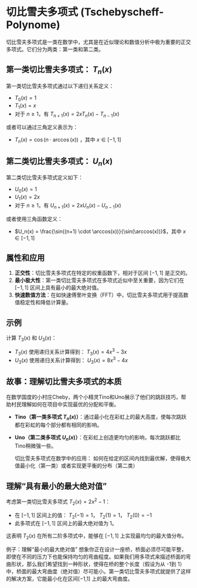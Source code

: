 # 切比雪夫多项式 (Tschebyscheff-Polynome)

切比雪夫多项式是一类在数学中，尤其是在近似理论和数值分析中极为重要的正交多项式。它们分为两类：第一类和第二类。

## 第一类切比雪夫多项式： $T_n(x)$

第一类切比雪夫多项式通过以下递归关系定义：

- $T_0(x) = 1$
- $T_1(x) = x$
- 对于 $n \geq 1$，有 $T_{n+1}(x) = 2xT_n(x) - T_{n-1}(x)$

或者可以通过三角定义表示为：

- $T_n(x) = \cos(n \cdot \arccos(x))$ ，其中 $x \in [-1,1]$

## 第二类切比雪夫多项式： $U_n(x)$

第二类切比雪夫多项式定义如下：

- $U_0(x) = 1$
- $U_1(x) = 2x$
- 对于 $n \geq 1$，有 $U_{n+1}(x) = 2xU_n(x) - U_{n-1}(x)$

或者使用三角函数定义：

- $U_n(x) = \frac{\sin((n+1) \cdot \arccos(x))}{\sin(\arccos(x))}$，其中 $x \in [-1,1]$

## 属性和应用

1. **正交性**：切比雪夫多项式在特定的权重函数下，相对于区间 $[-1,1]$ 是正交的。
2. **最小极大性**：第一类切比雪夫多项式在多项式近似中至关重要，因为它们在 $[-1, 1]$ 区间上具有最小的最大绝对值。
3. **快速数值方法**：在如快速傅里叶变换（FFT）中，切比雪夫多项式用于提高数值稳定性和降低计算量。

## 示例

计算 $T_3(x)$ 和 $U_3(x)$：

- $T_3(x)$ 使用递归关系计算得到： $T_3(x) = 4x^3 - 3x$
- $U_3(x)$ 使用递归关系计算得到： $U_3(x) = 8x^3 - 4x$

## 故事：理解切比雪夫多项式的本质

在数学国度的小村庄Cheby，两个小精灵Tino和Uno展示了他们的跳跃技巧，帮助村民理解如何在项目中实现最优的分配和平衡。

- **Tino（第一类多项式 $T_n(x)$）**：通过最小化在彩虹上的最大高度，使每次跳跃都在彩虹的每个部分都有相同的影响。
- **Uno（第二类多项式 $U_n(x)$）**：在彩虹上创造更均匀的影响，每次跳跃都比Tino稍微强一些。

  切比雪夫多项式在数学中的应用：
  如何在给定的区间内找到最优解，使得极大值最小化（第一类）或者实现更平衡的分布（第二类）

## 理解“具有最小的最大绝对值”

考虑第一类切比雪夫多项式 $T_2(x) = 2x^2 - 1$：

- 在 $[-1, 1]$ 区间上的值： $T_2(-1) = 1$， $T_2(1) = 1$， $T_2(0) = -1$
- 此多项式在 $[-1, 1]$ 区间上的最大绝对值为 1。

这表明 $T_2(x)$ 在所有二阶多项式中，能够在 $[-1, 1]$ 上实现最均匀的最大值分布。


例子：理解“最小的最大绝对值”
想象你正在设计一座桥，桥面必须尽可能平整，即使在不同的压力下也能保持均匀的弯曲程度。如果我们用多项式来描述桥面的弯曲形状，那么我们希望找到一种形状，使得在桥的整个长度（假设为从 -1到 1）中，桥面的最大弯曲度（绝对值）尽可能小。第一类切比雪夫多项式就提供了这样的解决方案，它能最小化在区间[−1,1] 上的最大弯曲度。

